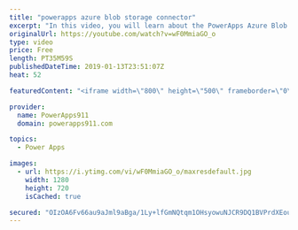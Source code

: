 ```yaml
---
title: "powerapps azure blob storage connector"
excerpt: "In this video, you will learn about the PowerApps Azure Blob Storage connector. We will walk through how to setup an Azure Blob Storage account, how to use Azure Storage Explorer, and finally how to use Azure Blob Storage with PowerApps. If you need to work with files with your PowerApps you need this"
originalUrl: https://youtube.com/watch?v=wF0MmiaGO_o
type: video
price: Free
length: PT35M59S
publishedDateTime: 2019-01-13T23:51:07Z
heat: 52

featuredContent: "<iframe width=\"800\" height=\"500\" frameborder=\"0\" src=\"https://www.youtube.com/embed/wF0MmiaGO_o\" allow=\"accelerometer; autoplay; encrypted-media; gyroscope; picture-in-picture\" allowfullscreen></iframe>"

provider:
  name: PowerApps911
  domain: powerapps911.com

topics:
  - Power Apps

images:
  - url: https://i.ytimg.com/vi/wF0MmiaGO_o/maxresdefault.jpg
    width: 1280
    height: 720
    isCached: true

secured: "OIzOA6Fv66au9aJml9aBga/1Ly+lfGmNQtqm1OHsyowuNJCR9DQ1BVPrdXEouyrTbL1ZtRMcqqbcBCoMZdoRAy7e/ckI3Czh7nrcCsM3klLxFLPKjLz2/z/DVfaq/6F1PYCRrY1IRjSXm/YxVREGBmPxiW7ugacTLYQB7rXpG6WjPFVzu2d2ato4XO3hD/seeE+61Wkph7taDpCEy/txyszNYDnPF2AuIXLmNKvSg2mcC2nCSsYJND2xltzyQ7ECCmokx0d+KBNsvYl+neIgYIGtDRnzJmOC4/55lODjn/2EkzI1ejelSInuUVhyeeVfzGO4hCk/S+Q4gX0AvIET+GOFw06pKly1Yq5U7rhPINeRlXTH/vKn2RtHl7Y8PWihis57/j8e1YKQMunNLm4UptDg9Pn7oz4NTiXMBqtiLKE=;xF0a9NGAGz+bJlQ5zGIDoA=="
---
```


